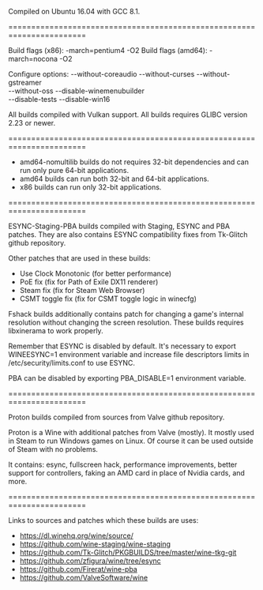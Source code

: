 Compiled on Ubuntu 16.04 with GCC 8.1.

=======================================================================

Build flags (x86): -march=pentium4 -O2
Build flags (amd64): -march=nocona -O2

Configure options: --without-coreaudio --without-curses --without-gstreamer \
					--without-oss --disable-winemenubuilder \
					--disable-tests --disable-win16

All builds compiled with Vulkan support.
All builds requires GLIBC version 2.23 or newer.

=======================================================================

* amd64-nomultilib builds do not requires 32-bit dependencies and can
run only pure 64-bit applications.
* amd64 builds can run both 32-bit and 64-bit applications.
* x86 builds can run only 32-bit applications.

=======================================================================

ESYNC-Staging-PBA builds compiled with Staging, ESYNC and PBA patches.
They are also contains ESYNC compatibility fixes from Tk-Glitch
github repository.

Other patches that are used in these builds:

* Use Clock Monotonic		(for better performance)
* PoE fix					(fix for Path of Exile DX11 renderer)
* Steam fix					(fix for Steam Web Browser)
* CSMT toggle fix			(fix for CSMT toggle logic in winecfg)

Fshack builds additionally contains patch for changing a game's internal resolution 
without  changing the screen resolution. These builds requires libxinerama 
to work properly.

Remember that ESYNC is disabled by default. It's necessary to export
WINEESYNC=1 environment variable and increase file descriptors limits
in /etc/security/limits.conf to use ESYNC.

PBA can be disabled by exporting PBA_DISABLE=1 environment variable.

=======================================================================

Proton builds compiled from sources from Valve github repository.

Proton is a Wine with additional patches from Valve (mostly). It mostly
used in Steam to run Windows games on Linux. Of course it can be used
outside of Steam with no problems.

It contains: esync, fullscreen hack, performance improvements,
better support for controllers, faking an AMD card in place of Nvidia
cards, and more.

=======================================================================

Links to sources and patches which these builds are uses:

* https://dl.winehq.org/wine/source/
* https://github.com/wine-staging/wine-staging
* https://github.com/Tk-Glitch/PKGBUILDS/tree/master/wine-tkg-git
* https://github.com/zfigura/wine/tree/esync
* https://github.com/Firerat/wine-pba
* https://github.com/ValveSoftware/wine
